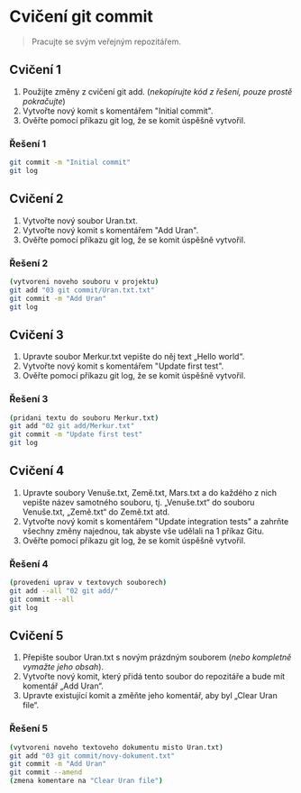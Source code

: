 # Cvičení git commit

> Pracujte se svým veřejným repozitářem.

## Cvičení 1

1. Použijte změny z cvičení git add. (_nekopírujte kód z řešení, pouze prostě pokračujte_)
2. Vytvořte nový komit s komentářem "Initial commit".
3. Ověřte pomocí příkazu git log, že se komit úspěšně vytvořil.

### Řešení 1

```bash
git commit -m "Initial commit"
git log
```

## Cvičení 2

1. Vytvořte nový soubor Uran.txt.
2. Vytvořte nový komit s komentářem "Add Uran".
3. Ověřte pomocí příkazu git log, že se komit úspěšně vytvořil.

### Řešení 2

```bash
(vytvoreni noveho souboru v projektu)
git add "03 git commit/Uran.txt.txt"
git commit -m "Add Uran"
git log
```

## Cvičení 3

1. Upravte soubor Merkur.txt vepište do něj text „Hello world“.
2. Vytvořte nový komit s komentářem "Update first test".
3. Ověřte pomocí příkazu git log, že se komit úspěšně vytvořil.

### Řešení 3

```bash
(pridani textu do souboru Merkur.txt)
git add "02 git add/Merkur.txt"
git commit -m "Update first test"
git log
```

## Cvičení 4

1. Upravte soubory Venuše.txt, Země.txt, Mars.txt a do každého z nich vepište název samotného souboru, tj. „Venuše.txt“ do souboru Venuše.txt, „Země.txt“ do Země.txt atd.
2. Vytvořte nový komit s komentářem "Update integration tests" a zahrňte všechny změny najednou, tak abyste vše udělali na 1 příkaz Gitu.
3. Ověřte pomocí příkazu git log, že se komit úspěšně vytvořil.

### Řešení 4

```bash
(provedeni uprav v textovych souborech)
git add --all "02 git add/"
git commit --all
git log
```

## Cvičení 5

1. Přepište soubor Uran.txt s novým prázdným souborem (_nebo kompletně vymažte jeho obsah_).
2. Vytvořte nový komit, který přidá tento soubor do repozitáře a bude mít komentář „Add Uran“.
3. Upravte existující komit a změňte jeho komentář, aby byl „Clear Uran file“.

### Řešení 5

```bash
(vytvoreni noveho textoveho dokumentu misto Uran.txt)
git add "03 git commit/novy-dokument.txt"
git commit -m "Add Uran"
git commit --amend
(zmena komentare na "Clear Uran file")
```

